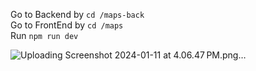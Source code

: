 Go to Backend by ```cd /maps-back``` <br>
Go to FrontEnd by ```cd /maps```  <br>
Run ```npm run dev```  <br>


![Uploading Screenshot 2024-01-11 at 4.06.47 PM.png…]()
